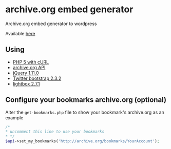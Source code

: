 archive.org embed generator
===========================

Archive.org embed generator to wordpress

Available [here](http://archive.laborautonomo.org/ "click me")

Using
-----
* [PHP 5 with cURL](https://php.net/manual/book.curl.php)
* [archive.org API](http://archive.org/help/json.php)
* [jQuery 1.11.0](https://github.com/jquery/jquery)
* [Twitter bootstrap 2.3.2](https://github.com/twbs/bootstrap)
* [lightbox 2.7.1](https://github.com/lokesh/lightbox2/)

## Configure your bookmarks archive.org (optional)
Alter the `get-bookmarks.php` file to show your bookmark's archive.org as an example

```php
/*
* uncomment this line to use your bookmarks
* */
$api->set_my_bookmarks('http://archive.org/bookmarks/YourAccount');
```